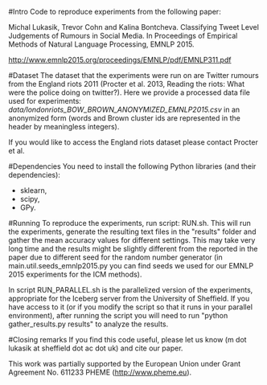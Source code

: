 #Intro
Code to reproduce experiments from the following paper:

Michal Lukasik, Trevor Cohn and Kalina Bontcheva. Classifying Tweet Level Judgements of Rumours in Social Media. 
In Proceedings of Empirical Methods of Natural Language Processing, EMNLP 2015. 

http://www.emnlp2015.org/proceedings/EMNLP/pdf/EMNLP311.pdf

#Dataset
The dataset that the experiments were run on are Twitter rumours from the England riots 2011 
(Procter et al. 2013, Reading the riots: What were the police doing on twitter?).
Here we provide a processed data file used for experiments: 
*data/londonriots_BOW_BROWN_ANONYMIZED_EMNLP2015.csv* in an anonymized form 
(words and Brown cluster ids are represented in the header by meaningless integers). 

If you would like to access the England riots dataset please contact Procter et al.

#Dependencies
You need to install the following Python libraries (and their dependencies): 
* sklearn, 
* scipy, 
* GPy.

#Running
To reproduce the experiments, run script: RUN.sh. 
This will run the experiments, generate the resulting text files in the "results" folder 
and gather the mean accuracy values for different settings.
This may take very long time and the results might be slightly different from the reported in the paper due to different seed for the random number generator 
(in main.util.seeds_emnlp2015.py you can find seeds we used for our EMNLP 2015 experiments for the ICM methods).

In script RUN_PARALLEL.sh is the parallelized version of the experiments, appropriate for the Iceberg server from the University of Sheffield. 
If you have access to it (or if you modify the script so that it runs in your parallel environment), after running the script you will need to run "python gather_results.py results" to analyze the results.

#Closing remarks
If you find this code useful, please let us know (m dot lukasik at sheffield dot ac dot uk) and cite our paper.

This work was partially supported by the European Union under Grant Agreement No. 611233 PHEME (http://www.pheme.eu).
